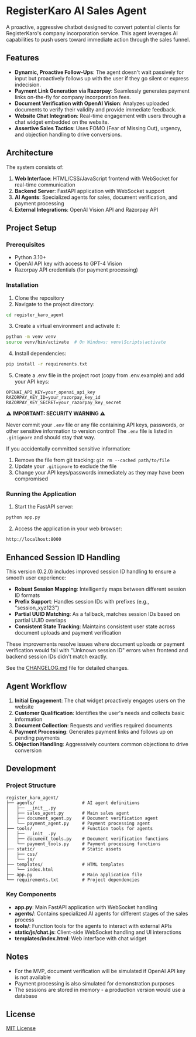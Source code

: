# RegisterKaro AI Sales Agent

A proactive, aggressive chatbot designed to convert potential clients for RegisterKaro's company incorporation service. This agent leverages AI capabilities to push users toward immediate action through the sales funnel.

## Features

- **Dynamic, Proactive Follow-Ups**: The agent doesn't wait passively for input but proactively follows up with the user if they go silent or express indecision.
- **Payment Link Generation via Razorpay**: Seamlessly generates payment links on-the-fly for company incorporation fees.
- **Document Verification with OpenAI Vision**: Analyzes uploaded documents to verify their validity and provide immediate feedback.
- **Website Chat Integration**: Real-time engagement with users through a chat widget embedded on the website.
- **Assertive Sales Tactics**: Uses FOMO (Fear of Missing Out), urgency, and objection handling to drive conversions.

## Architecture

The system consists of:

1. **Web Interface**: HTML/CSS/JavaScript frontend with WebSocket for real-time communication
2. **Backend Server**: FastAPI application with WebSocket support
3. **AI Agents**: Specialized agents for sales, document verification, and payment processing
4. **External Integrations**: OpenAI Vision API and Razorpay API

## Project Setup

### Prerequisites

- Python 3.10+
- OpenAI API key with access to GPT-4 Vision
- Razorpay API credentials (for payment processing)

### Installation

1. Clone the repository
2. Navigate to the project directory:

```bash
cd register_karo_agent
```

3. Create a virtual environment and activate it:

```bash
python -m venv venv
source venv/bin/activate  # On Windows: venv\Scripts\activate
```

4. Install dependencies:

```bash
pip install -r requirements.txt
```

5. Create a .env file in the project root (copy from .env.example) and add your API keys:

```
OPENAI_API_KEY=your_openai_api_key
RAZORPAY_KEY_ID=your_razorpay_key_id
RAZORPAY_KEY_SECRET=your_razorpay_key_secret
```

**⚠️ IMPORTANT: SECURITY WARNING ⚠️**

Never commit your `.env` file or any file containing API keys, passwords, or other sensitive information to version control! The `.env` file is listed in `.gitignore` and should stay that way.

If you accidentally committed sensitive information:
1. Remove the file from git tracking: `git rm --cached path/to/file`
2. Update your `.gitignore` to exclude the file
3. Change your API keys/passwords immediately as they may have been compromised

### Running the Application

1. Start the FastAPI server:

```bash
python app.py
```

2. Access the application in your web browser:

```
http://localhost:8000
```

## Enhanced Session ID Handling

This version (0.2.0) includes improved session ID handling to ensure a smooth user experience:

- **Robust Session Mapping**: Intelligently maps between different session ID formats
- **Prefix Support**: Handles session IDs with prefixes (e.g., "session_xyz123")
- **Partial UUID Matching**: As a fallback, matches session IDs based on partial UUID overlaps
- **Consistent State Tracking**: Maintains consistent user state across document uploads and payment verification

These improvements resolve issues where document uploads or payment verification would fail with "Unknown session ID" errors when frontend and backend session IDs didn't match exactly.

See the [CHANGELOG.md](./CHANGELOG.md) file for detailed changes.

## Agent Workflow

1. **Initial Engagement**: The chat widget proactively engages users on the website
2. **Customer Qualification**: Identifies the user's needs and collects basic information
3. **Document Collection**: Requests and verifies required documents
4. **Payment Processing**: Generates payment links and follows up on pending payments
5. **Objection Handling**: Aggressively counters common objections to drive conversion

## Development

### Project Structure

```
register_karo_agent/
├── agents/                  # AI agent definitions
│   ├── __init__.py
│   ├── sales_agent.py       # Main sales agent
│   ├── document_agent.py    # Document verification agent
│   └── payment_agent.py     # Payment processing agent
├── tools/                   # Function tools for agents
│   ├── __init__.py
│   ├── document_tools.py    # Document verification functions
│   └── payment_tools.py     # Payment processing functions
├── static/                  # Static assets
│   ├── css/
│   └── js/
├── templates/               # HTML templates
│   └── index.html
├── app.py                   # Main application file
└── requirements.txt         # Project dependencies
```

### Key Components

- **app.py**: Main FastAPI application with WebSocket handling
- **agents/**: Contains specialized AI agents for different stages of the sales process
- **tools/**: Function tools for the agents to interact with external APIs
- **static/js/chat.js**: Client-side WebSocket handling and UI interactions
- **templates/index.html**: Web interface with chat widget

## Notes

- For the MVP, document verification will be simulated if OpenAI API key is not available
- Payment processing is also simulated for demonstration purposes
- The sessions are stored in memory - a production version would use a database

## License

[MIT License](LICENSE)
